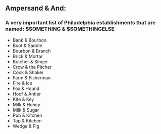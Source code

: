 ## Ampersand & And:
### A very important list of Philadelphia establishments that are named: $SOMETHING & $SOMETHINGELSE

- Bank & Bourbon
- Boot & Saddle
- Bourbon & Branch
- Brick & Mortar
- Butcher & Singer
- Crow & the Pitcher
- Cook & Shaker
- Farm & Fisherman
- Fire & Ice
- Fox & Hound
- Hoof & Antler
- Kite & Key
- Milk & Honey
- Milk & Sugar
- Pub & Kitchen
- Tap & Kitchen
- Wedge & Fig
